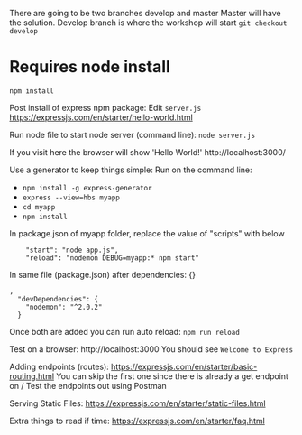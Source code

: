 There are going to be two branches develop and master
Master will have the solution. Develop branch is where the workshop will start
`git checkout develop`

# Requires node install
`npm install`

Post install of express npm package:
Edit `server.js`
https://expressjs.com/en/starter/hello-world.html

Run node file to start node server (command line):
`node server.js`

If you visit here the browser will show 'Hello World!'
http://localhost:3000/

Use a generator to keep things simple:
Run on the command line: 
- `npm install -g express-generator`
- `express --view=hbs myapp`
- `cd myapp`
- `npm install`

In package.json of myapp folder, replace the value of "scripts" with below
```
    "start": "node app.js",
    "reload": "nodemon DEBUG=myapp:* npm start"
```
In same file (package.json) after dependencies: {}
```
,
  "devDependencies": {
    "nodemon": "^2.0.2"
  }
```

Once both are added you can run auto reload: `npm run reload`

Test on a browser: http://localhost:3000
You should see `Welcome to Express`

Adding endpoints (routes):
https://expressjs.com/en/starter/basic-routing.html
You can skip the first one since there is already a get endpoint on /
Test the endpoints out using Postman

Serving Static Files:
https://expressjs.com/en/starter/static-files.html

Extra things to read if time:
https://expressjs.com/en/starter/faq.html

